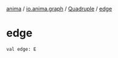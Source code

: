 [anima](../../index.md) / [io.anima.graph](../index.md) / [Quadruple](index.md) / [edge](./edge.md)

# edge

`val edge: E`